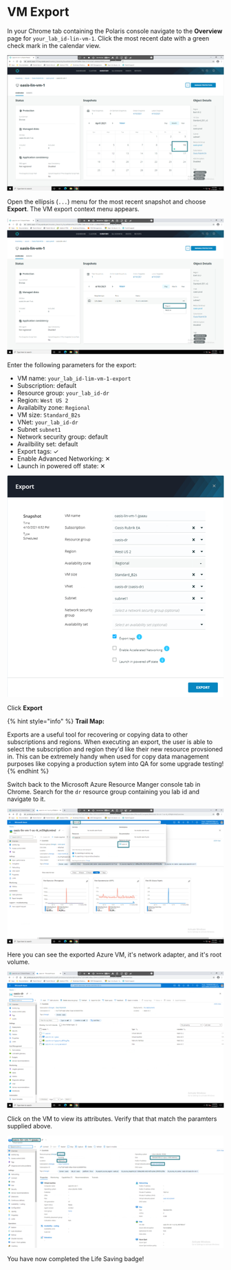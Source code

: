 # VM Export

In your Chrome tab containing the Polaris console navigate to the **Overview** page for `your_lab_id-lin-vm-1`. Click the most recent date with a green check mark in the calendar view.

<p align="center">
<img src="../images/vm_overview.png">
</p>

Open the ellipsis (`...`) menu for the most recent snapshot and choose **Export**. The VM export context menu appears.

<p align="center">
<img src="../images/vm_export1.png">
</p>

Enter the following parameters for the export:

* VM name: `your_lab_id-lim-vm-1-export`
* Subscription: default
* Resource group: `your_lab_id-dr`
* Region: `West US 2`
* Availabilty zone: `Regional`
* VM size: `Standard_B2s`
* VNet: `your_lab_id-dr`
* Subnet `subnet1`
* Network security group: default
* Availbility set: default
* Export tags: ✓
* Enable Advanced Networking: ✕
* Launch in powered off state: ✕

<p align="center">
<img src="../images/vm_export2.png">
</p>

Click **Export**

{% hint style="info" %}
**Trail Map:**

Exports are a useful tool for recovering or copying data to other subscriptions and regions. When executing an export, the user is able to select the subscription and region they'd like their new resource provsioned in. This can be extremely handy when used for copy data management purposes like copying a production sytem into QA for some upgrade testing!
{% endhint %}

Switch back to the Microsoft Azure Resource Manger console tab in Chrome. Search for the `dr` resource group containing you lab id and navigate to it.

<p align="center">
<img src="../images/vm_export3.png">
</p>

Here you can see the exported Azure VM, it's network adapter, and it's root volume. 

<p align="center">
<img src="../images/vm_export4.png">
</p>

Click on the VM to view its attributes. Verify that that match the paramters supplied above.

<p align="center">
<img src="../images/vm_export5.png">
</p>

You have now completed the Life Saving badge!